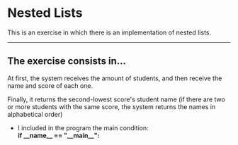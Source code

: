 # Nested Lists

This is an exercise in which there is an implementation of nested lists.

---

## The exercise consists in...
At first, the system receives the amount of students, and then receive the name
and score of each one.

Finally, it returns the second-lowest score's student name (if there are two or more
students with the same score, the system returns the names in alphabetical order)

* I included in the program the main condition:  
        __if \_\_name\_\_ == "\_\_main\_\_":__